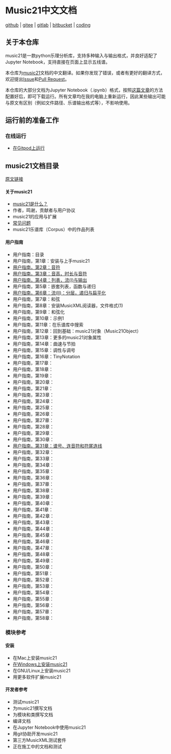 # Music21中文文档
[github](https://github.com/oxygen-dioxide/music21-zh-docs) | 
[gitee](https://gitee.com/oxygendioxide/music21-zh-docs) | 
[gitlab](https://gitlab.com/oxygen-dioxide/music21-zh-docs) | 
[bitbucket](https://bitbucket.org/oxygendioxide/music21-zh-docs/src/main/) | 
[coding](https://oxygen-dioxide.coding.net/public/1/music21-zh-docs/git/files)

## 关于本仓库
music21是一款python乐理分析库，支持多种输入与输出格式，并良好适配了Jupyter Notebook，支持直接在页面上显示五线谱。

本仓库为[music21](https://pypi.org/project/music21/)文档的中文翻译。如果你发现了错误，或者有更好的翻译方式，欢迎提出[Issue](https://github.com/oxygen-dioxide/music21-zh-docs/issues)和[Pull Request](https://github.com/oxygen-dioxide/music21-zh-docs/pulls)。

本仓库的大部分文档为Jupyter Notebook（.ipynb）格式，按照[这篇文章](https://gitee.com/oxygendioxide/pyvogen-docs/blob/main/%E5%AE%89%E8%A3%85%E4%B8%8E%E9%85%8D%E7%BD%AE.md#jupyter-notebook%E7%9A%84%E5%AE%89%E8%A3%85%E4%B8%8E%E9%85%8D%E7%BD%AE)的方法配置好后，即可下载运行。所有文章均在我的电脑上重新运行，因此某些输出可能与原文有区别（例如文件路径、乐谱输出格式等），不影响使用。

## 运行前的准备工作
### 在线运行
- [在Gitpod上运行](setup\gitpod\readme.md)

## music21文档目录
[原文链接](https://web.mit.edu/music21/doc/index.html#)


#### 关于music21
- [music21是什么？](about/music21是什么.ipynb)
- 作者，鸣谢，贡献者与用户协议
- music21的应用与扩展
- [常见问题](about/faq.md)
- music21乐谱库（Corpus）中的作品列表
#### 用户指南
- 用户指南：目录
- 用户指南，第1章：安装与上手music21
- [用户指南，第2章：音符](userguide/2.ipynb)
- [用户指南，第3章：音高，时长与音符](userguide/3.ipynb)
- [用户指南，第4章：列表，流(I)与输出](userguide/4.ipynb)
- 用户指南，第5章：嵌套列表，函数与递归
- [用户指南，第6章：流(II)：分层，递归与扁平化](userguide/6.ipynb)
- 用户指南，第7章：和弦
- 用户指南，第8章：安装MusicXML阅读器，文件格式(1)
- 用户指南，第9章：和弦化
- 用户指南，第10章：示例1
- 用户指南，第11章：在乐谱库中搜索
- 用户指南，第12章：回到基础：music21对象（Music21Object）
- 用户指南，第13章：更多的music21对象属性
- 用户指南，第14章：曲速与节拍
- 用户指南，第15章：调性与调号
- 用户指南，第16章：TinyNotation
- 用户指南，第17章：
- 用户指南，第18章：
- 用户指南，第19章：
- 用户指南，第20章：
- 用户指南，第21章：
- 用户指南，第23章：
- 用户指南，第24章：
- 用户指南，第25章：
- 用户指南，第26章：
- 用户指南，第27章：
- 用户指南，第28章：
- 用户指南，第29章：
- 用户指南，第30章：
- [用户指南，第31章：谱号、连音符和符尾连线](userguide/31.ipynb)
- 用户指南，第32章：
- 用户指南，第33章：
- 用户指南，第34章：
- 用户指南，第35章：
- 用户指南，第36章：
- 用户指南，第37章：
- 用户指南，第38章：
- 用户指南，第39章：
- 用户指南，第40章：
- 用户指南，第41章：
- 用户指南，第42章：
- 用户指南，第43章：
- 用户指南，第44章：
- 用户指南，第45章：
- 用户指南，第46章：
- 用户指南，第47章：
- 用户指南，第48章：
- 用户指南，第49章：
- 用户指南，第50章：
- 用户指南，第51章：
- 用户指南，第52章：
- 用户指南，第53章：
- 用户指南，第54章：
- 用户指南，第55章：
- 用户指南，第56章：
- 用户指南，第57章：
- 用户指南，第58章：

### 模块参考
#### 安装
- 在Mac上安装music21
- [在Windows上安装music21](installing/windows.md)
- 在GNU/Linux上安装music21
- 用更多软件扩展music21

#### 开发者参考
- 测试music21
- 为music21撰写文档
- 为模块和类撰写文档
- 编译文档
- 在Jupyter Notebook中使用music21
- 用git协助开发music21
- 第三方MusicXML测试套件
- 正在施工中的文档和测试
